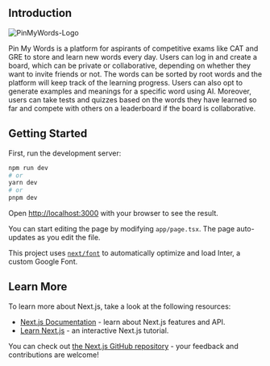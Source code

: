 ## Introduction

![PinMyWords-Logo](https://github.com/ShivangM/pin-my-words/assets/63797338/c8fc24b7-6f5d-4af8-90eb-ea64a35f0b88)

Pin My Words is a platform for aspirants of competitive exams like CAT and GRE to store and learn new words every day. Users can log in and create a board, which can be private or collaborative, depending on whether they want to invite friends or not. The words can be sorted by root words and the platform will keep track of the learning progress. Users can also opt to generate examples and meanings for a specific word using AI. Moreover, users can take tests and quizzes based on the words they have learned so far and compete with others on a leaderboard if the board is collaborative.

## Getting Started

First, run the development server:

```bash
npm run dev
# or
yarn dev
# or
pnpm dev
```

Open [http://localhost:3000](http://localhost:3000) with your browser to see the result.

You can start editing the page by modifying `app/page.tsx`. The page auto-updates as you edit the file.

This project uses [`next/font`](https://nextjs.org/docs/basic-features/font-optimization) to automatically optimize and load Inter, a custom Google Font.

## Learn More

To learn more about Next.js, take a look at the following resources:

- [Next.js Documentation](https://nextjs.org/docs) - learn about Next.js features and API.
- [Learn Next.js](https://nextjs.org/learn) - an interactive Next.js tutorial.

You can check out [the Next.js GitHub repository](https://github.com/vercel/next.js/) - your feedback and contributions are welcome!
